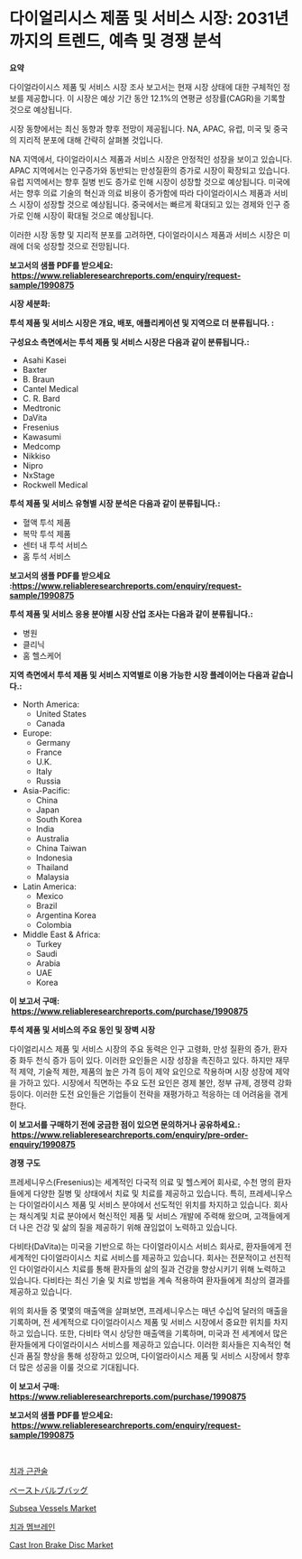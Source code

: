 <p><h1>다이얼리시스 제품 및 서비스 시장: 2031년까지의 트렌드, 예측 및 경쟁 분석</h1></p><p><strong>요약</strong></p>
<p><p>다이얼라이시스 제품 및 서비스 시장 조사 보고서는 현재 시장 상태에 대한 구체적인 정보를 제공합니다. 이 시장은 예상 기간 동안 12.1%의 연평균 성장률(CAGR)을 기록할 것으로 예상됩니다.</p><p>시장 동향에서는 최신 동향과 향후 전망이 제공됩니다. NA, APAC, 유럽, 미국 및 중국의 지리적 분포에 대해 간략히 살펴볼 것입니다.</p><p>NA 지역에서, 다이얼라이시스 제품과 서비스 시장은 안정적인 성장을 보이고 있습니다. APAC 지역에서는 인구증가와 동반되는 만성질환의 증가로 시장이 확장되고 있습니다. 유럽 지역에서는 향후 질병 빈도 증가로 인해 시장이 성장할 것으로 예상됩니다. 미국에서는 향후 의료 기술의 혁신과 의료 비용이 증가함에 따라 다이얼라이시스 제품과 서비스 시장이 성장할 것으로 예상됩니다. 중국에서는 빠르게 확대되고 있는 경제와 인구 증가로 인해 시장이 확대될 것으로 예상됩니다.</p><p>이러한 시장 동향 및 지리적 분포를 고려하면, 다이얼라이시스 제품과 서비스 시장은 미래에 더욱 성장할 것으로 전망됩니다.</p></p>
<p><strong>보고서의 샘플 PDF를 받으세요: &nbsp;<a href="https://www.reliableresearchreports.com/enquiry/request-sample/1990875">https://www.reliableresearchreports.com/enquiry/request-sample/1990875</a></strong></p>
<p><strong>시장 세분화:</strong></p>
<p><strong> 투석 제품 및 서비스 시장은 개요, 배포, 애플리케이션 및 지역으로 더 분류됩니다. :</strong></p>
<p><strong>구성요소 측면에서는 투석 제품 및 서비스 시장은 다음과 같이 분류됩니다.:</strong></p>
<p><ul><li>Asahi Kasei</li><li>Baxter</li><li>B. Braun</li><li>Cantel Medical</li><li>C. R. Bard</li><li>Medtronic</li><li>DaVita</li><li>Fresenius</li><li>Kawasumi</li><li>Medcomp</li><li>Nikkiso</li><li>Nipro</li><li>NxStage</li><li>Rockwell Medical</li></ul></p>
<p><strong> 투석 제품 및 서비스 유형별 시장 분석은 다음과 같이 분류됩니다.:</strong></p>
<p><ul><li>혈액 투석 제품</li><li>복막 투석 제품</li><li>센터 내 투석 서비스</li><li>홈 투석 서비스</li></ul></p>
<p><strong>보고서의 샘플 PDF를 받으세요 :<a href="https://www.reliableresearchreports.com/enquiry/request-sample/1990875">https://www.reliableresearchreports.com/enquiry/request-sample/1990875</a></strong></p>
<p><strong> 투석 제품 및 서비스 응용 분야별 시장 산업 조사는 다음과 같이 분류됩니다.:</strong></p>
<p><ul><li>병원</li><li>클리닉</li><li>홈 헬스케어</li></ul></p>
<p><strong>지역 측면에서 투석 제품 및 서비스 지역별로 이용 가능한 시장 플레이어는 다음과 같습니다.:</strong></p>
<p><ul>
    <li>
        North America:
        <ul>
            <li>United States</li>
            <li>Canada</li>
        </ul>
    </li>
    <li>
        Europe:
        <ul>
            <li>Germany</li>
            <li>France</li>
            <li>U.K.</li>
            <li>Italy</li>
            <li>Russia</li>
        </ul>
    </li>
    <li>
        Asia-Pacific:
        <ul>
            <li>China</li>
            <li>Japan</li>
            <li>South Korea</li>
            <li>India</li>
            <li>Australia</li>
            <li>China Taiwan</li>
            <li>Indonesia</li>
            <li>Thailand</li>
            <li>Malaysia</li>
        </ul>
    </li>
    <li>
        Latin America:
        <ul>
            <li>Mexico</li>
            <li>Brazil</li>
            <li>Argentina Korea</li>
            <li>Colombia</li>
        </ul>
    </li>
    <li>
        Middle East & Africa:
        <ul>
            <li>Turkey</li>
            <li>Saudi</li>
            <li>Arabia</li>
            <li>UAE</li>
            <li>Korea</li>
        </ul>
    </li>
    </ul></p>
<p><strong>이 보고서 구매: &nbsp;<a href="https://www.reliableresearchreports.com/purchase/1990875">https://www.reliableresearchreports.com/purchase/1990875</a></strong></p>
<p><strong>투석 제품 및 서비스의 주요 동인 및 장벽 시장</strong></p>
<p><p>다이얼리시스 제품 및 서비스 시장의 주요 동력은 인구 고령화, 만성 질환의 증가, 환자 중 화두 천식 증가 등이 있다. 이러한 요인들은 시장 성장을 촉진하고 있다. 하지만 재무적 제약, 기술적 제한, 제품의 높은 가격 등이 제약 요인으로 작용하며 시장 성장에 제약을 가하고 있다. 시장에서 직면하는 주요 도전 요인은 경제 불안, 정부 규제, 경쟁력 강화 등이다. 이러한 도전 요인들은 기업들이 전략을 재평가하고 적응하는 데 어려움을 겪게 한다.</p></p>
<p><strong>이 보고서를 구매하기 전에 궁금한 점이 있으면 문의하거나 공유하세요.: &nbsp;<a href="https://www.reliableresearchreports.com/enquiry/pre-order-enquiry/1990875">https://www.reliableresearchreports.com/enquiry/pre-order-enquiry/1990875</a></strong></p>
<p><strong>경쟁 구도</strong></p>
<p><p>프레세니우스(Fresenius)는 세계적인 다국적 의료 및 헬스케어 회사로, 수천 명의 환자들에게 다양한 질병 및 상태에서 치료 및 치료를 제공하고 있습니다. 특히, 프레세니우스는 다이얼라이시스 제품 및 서비스 분야에서 선도적인 위치를 차지하고 있습니다. 회사는 채식계및 치료 분야에서 혁신적인 제품 및 서비스 개발에 주력해 왔으며, 고객들에게 더 나은 건강 및 삶의 질을 제공하기 위해 끊임없이 노력하고 있습니다.</p><p>다비타(DaVita)는 미국을 기반으로 하는 다이얼라이시스 서비스 회사로, 환자들에게 전 세계적인 다이얼라이시스 치료 서비스를 제공하고 있습니다. 회사는 전문적이고 선진적인 다이얼라이시스 치료를 통해 환자들의 삶의 질과 건강을 향상시키기 위해 노력하고 있습니다. 다비타는 최신 기술 및 치료 방법을 계속 적용하여 환자들에게 최상의 결과를 제공하고 있습니다.</p><p>위의 회사들 중 몇몇의 매출액을 살펴보면, 프레세니우스는 매년 수십억 달러의 매출을 기록하며, 전 세계적으로 다이얼라이시스 제품 및 서비스 시장에서 중요한 위치를 차지하고 있습니다. 또한, 다비타 역시 상당한 매출액을 기록하며, 미국과 전 세계에서 많은 환자들에게 다이얼라이시스 서비스를 제공하고 있습니다. 이러한 회사들은 지속적인 혁신과 품질 향상을 통해 성장하고 있으며, 다이얼라이시스 제품 및 서비스 시장에서 향후 더 많은 성공을 이룰 것으로 기대됩니다.</p></p>
<p><strong>이 보고서 구매: &nbsp; <a href="https://www.reliableresearchreports.com/purchase/1990875">https://www.reliableresearchreports.com/purchase/1990875</a></strong></p>
<p><strong>보고서의 샘플 PDF를 받으세요: &nbsp;<a href="https://www.reliableresearchreports.com/enquiry/request-sample/1990875">https://www.reliableresearchreports.com/enquiry/request-sample/1990875</a></strong><strong></strong></p>
<p>&nbsp;</p>
<p><p><a href="https://github.com/vs019sa3m8x/Market-Research-Report-List-1/blob/main/23357318336.md">치과 근관술</a></p><p><a href="https://github.com/DonaldShaw1965/Market-Research-Report-List-1/blob/main/59566089195.md">ペーストバルブバッグ</a></p><p><a href="https://issuu.com/reportprime-2/docs/subsea-vessels-market-size-2030.pptx">Subsea Vessels Market</a></p><p><a href="https://github.com/Madalyell456456/Market-Research-Report-List-1/blob/main/36528438337.md">치과 멤브레인</a></p><p><a href="https://issuu.com/reportprime-2/docs/cast-iron-brake-disc-market-size-2030.pptx">Cast Iron Brake Disc Market</a></p></p>